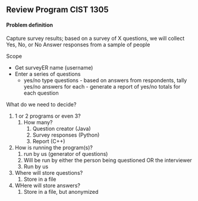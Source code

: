 ## Review Program CIST 1305


#### Problem definition

Capture survey results; based on a survey of X questions, we will collect Yes, No, or No Answer responses from a sample of people

Scope
   - Get surveyER name (username)
   - Enter a series of questions
     - yes/no type questions
    - based on answers from respondents, tally yes/no answers for each
    - generate a report of yes/no totals for each question

What do we need to decide?

1. 1 or 2 programs or even 3?
   1. How many?
      1.  Question creator (Java)
      2.  Survey responses (Python)
      3.  Report           (C++)
2. How is running the program(s)?
   1. run by us (generator of questions)
   2. Will be run by either the person being questioned OR the interviewer
   3.  Run by us
3. Where will store questions?
   1. Store in a file
4. WHere will store answers?
   1. Store in a file, but anonymized